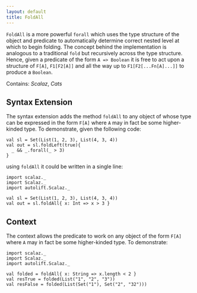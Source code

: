 ```yaml
---
layout: default
title: FoldAll
---
```


`FoldAll` is a more powerful `forall` which uses the type structure of the object and predicate to automatically determine correct nested level at which to begin folding. The concept behind the implementation is analogous to a traditional `fold` but recursively across the type structure. Hence, given a predicate of the form `A => Boolean` it is free to act upon a structure of `F[A]`, `F1[F2[A]]` and all the way up to `F1[F2[...Fn[A]...]]` to produce a `Boolean`.

Contains: *Scalaz*, *Cats*

## Syntax Extension

The syntax extension adds the method `foldAll` to any object of whose type can be expressed in the form `F[A]` where `A` may in fact be some higher-kinded type. To demonstrate, given the following code:

```tut
val sl = Set(List(1, 2, 3), List(4, 3, 4))
val out = sl.foldLeft(true){
  _ && _.forall(_ > 3)
}
```

using `foldAll` it could be written in a single line:

```tut
import scalaz._
import Scalaz._
import autolift.Scalaz._

val sl = Set(List(1, 2, 3), List(4, 3, 4))
val out = sl.foldAll{ x: Int => x > 3 }
```

## Context

The context allows the predicate to work on any object of the form `F[A]` where `A` may in fact be some higher-kinded type. To demonstrate:

```tut
import scalaz._
import Scalaz._
import autolift.Scalaz._

val folded = foldAll{ x: String => x.length < 2 }
val resTrue = folded(List("1", "2", "3"))
val resFalse = folded(List(Set("1"), Set("2", "32")))
```